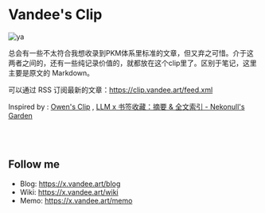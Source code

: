 # Vandee's Clip

![ya](https://testingcf.jsdelivr.net/gh/vandeefeng/gitbox@master/img/avatar.png)

总会有一些不太符合我想收录到PKM体系里标准的文章，但又弃之可惜。介于这两者之间的，还有一些纯记录价值的，就都放在这个clip里了。区别于笔记，这里主要是原文的 Markdown。

可以通过 RSS 订阅最新的文章：<https://clip.vandee.art/feed.xml>

Inspired by : [Owen's Clip](https://github.com/theowenyoung/clip) , [LLM x 书签收藏：摘要 & 全文索引 - Nekonull's Garden](https://nekonull.me/posts/llm_x_bookmark/)

<br>

<br>

## Follow me

- Blog: <https://x.vandee.art/blog> 
- Wiki: <https://x.vandee.art/wiki>
- Memo: <https://x.vandee.art/memo>
